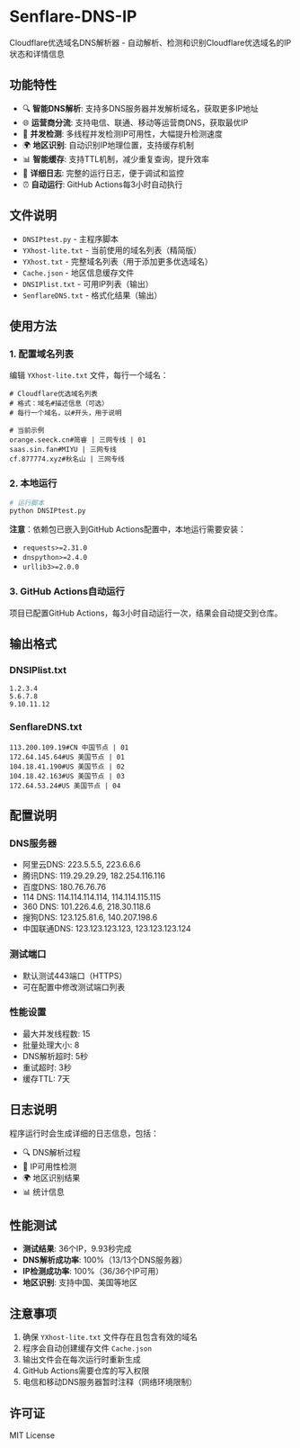 # Senflare-DNS-IP

Cloudflare优选域名DNS解析器 - 自动解析、检测和识别Cloudflare优选域名的IP状态和详情信息

## 功能特性

- 🔍 **智能DNS解析**: 支持多DNS服务器并发解析域名，获取更多IP地址
- 🌐 **运营商分流**: 支持电信、联通、移动等运营商DNS，获取最优IP
- 📡 **并发检测**: 多线程并发检测IP可用性，大幅提升检测速度
- 🌍 **地区识别**: 自动识别IP地理位置，支持缓存机制
- 📊 **智能缓存**: 支持TTL机制，减少重复查询，提升效率
- 📝 **详细日志**: 完整的运行日志，便于调试和监控
- ⏰ **自动运行**: GitHub Actions每3小时自动执行

## 文件说明

- `DNSIPtest.py` - 主程序脚本
- `YXhost-lite.txt` - 当前使用的域名列表（精简版）
- `YXhost.txt` - 完整域名列表（用于添加更多优选域名）
- `Cache.json` - 地区信息缓存文件
- `DNSIPlist.txt` - 可用IP列表（输出）
- `SenflareDNS.txt` - 格式化结果（输出）

## 使用方法

### 1. 配置域名列表

编辑 `YXhost-lite.txt` 文件，每行一个域名：

```
# Cloudflare优选域名列表
# 格式：域名#描述信息（可选）
# 每行一个域名，以#开头，用于说明

# 当前示例
orange.seeck.cn#简睿 | 三网专线 | 01
saas.sin.fan#MIYU | 三网专线
cf.877774.xyz#秋名山 | 三网专线
```

### 2. 本地运行

```bash
# 运行脚本
python DNSIPtest.py
```

**注意**：依赖包已嵌入到GitHub Actions配置中，本地运行需要安装：
- `requests>=2.31.0`
- `dnspython>=2.4.0`
- `urllib3>=2.0.0`

### 3. GitHub Actions自动运行

项目已配置GitHub Actions，每3小时自动运行一次，结果会自动提交到仓库。

## 输出格式

### DNSIPlist.txt
```
1.2.3.4
5.6.7.8
9.10.11.12
```

### SenflareDNS.txt
```
113.200.109.19#CN 中国节点 | 01
172.64.145.64#US 美国节点 | 01
104.18.41.190#US 美国节点 | 02
104.18.42.163#US 美国节点 | 03
172.64.53.24#US 美国节点 | 04
```

## 配置说明

### DNS服务器
- 阿里云DNS: 223.5.5.5, 223.6.6.6
- 腾讯DNS: 119.29.29.29, 182.254.116.116
- 百度DNS: 180.76.76.76
- 114 DNS: 114.114.114.114, 114.114.115.115
- 360 DNS: 101.226.4.6, 218.30.118.6
- 搜狗DNS: 123.125.81.6, 140.207.198.6
- 中国联通DNS: 123.123.123.123, 123.123.123.124

### 测试端口
- 默认测试443端口（HTTPS）
- 可在配置中修改测试端口列表

### 性能设置
- 最大并发线程数: 15
- 批量处理大小: 8
- DNS解析超时: 5秒
- 重试超时: 3秒
- 缓存TTL: 7天

## 日志说明

程序运行时会生成详细的日志信息，包括：
- 🔍 DNS解析过程
- 📡 IP可用性检测
- 🌍 地区识别结果
- 📊 统计信息

## 性能测试

- **测试结果**: 36个IP，9.93秒完成
- **DNS解析成功率**: 100%（13/13个DNS服务器）
- **IP检测成功率**: 100%（36/36个IP可用）
- **地区识别**: 支持中国、美国等地区

## 注意事项

1. 确保 `YXhost-lite.txt` 文件存在且包含有效的域名
2. 程序会自动创建缓存文件 `Cache.json`
3. 输出文件会在每次运行时重新生成
4. GitHub Actions需要仓库的写入权限
5. 电信和移动DNS服务器暂时注释（网络环境限制）

## 许可证

MIT License
